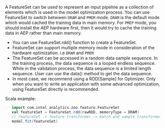 A FeatureSet can be used to represent an input pipeline as a collection of elements which is used in the model optimization process. You can use FeatureSet to switch betwwen `DRAM` and `PMEM` mode. `DRAM` is the default mode which would cached the training data in main memory. For `PMEP` mode, you should install the AEP hardware first, then it would try to cache the training data in AEP rather than main memory.
* You can use FeatureSet.rdd() function to create a FeatureSet.
* FeatureSet can support multiple memory mode in consideration of the hardware optimization. i.e `DRAM` and `PMEM`
* The FeatureSet can be accessed in a random data sample sequence. In the training process, the data sequence is a looped endless sequence. While in the validation process, the data sequence is a limited length sequence. User can use the data() method to get the data sequence.
* In most case, we recommend using a RDD[Sample] for Optimizer. Only when you want to write an application with some advanced optimization, using FeatureSet directly is recommended.

Scala example:

```scala
   import com.intel.analytics.zoo.feature.FeatureSet
   val featureSet = FeatureSet.rdd(rawRDD, memoryType = DRAM)
   // featureSet -> feature transformer -> batch and sample transformer
   model.fit(featureSet)
```